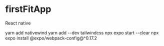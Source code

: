 # firstFitApp
React native

yarn add nativewind
 yarn add --dev tailwindcss
npx expo start --clear
npx expo install @expo/webpack-config@^0.17.2